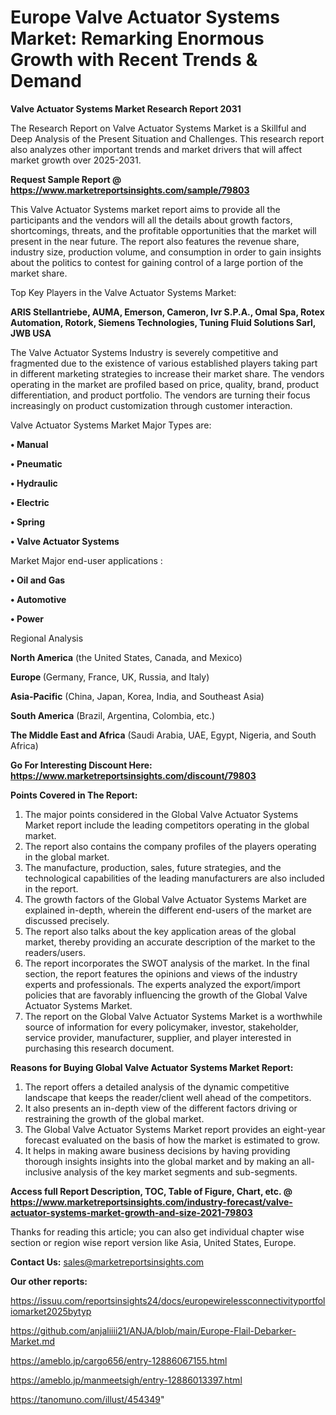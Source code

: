 # Europe Valve Actuator Systems Market: Remarking Enormous Growth with Recent Trends & Demand

<strong>Valve Actuator Systems Market Research Report 2031</strong>

The Research Report on Valve Actuator Systems Market is a Skillful and Deep Analysis of the Present Situation and Challenges. This research report also analyzes other important trends and market drivers that will affect market growth over 2025-2031.

<strong>Request Sample Report @ <a href=https://www.marketreportsinsights.com/sample/79803>https://www.marketreportsinsights.com/sample/79803</a></strong>

This Valve Actuator Systems market report aims to provide all the participants and the vendors will all the details about growth factors, shortcomings, threats, and the profitable opportunities that the market will present in the near future. The report also features the revenue share, industry size, production volume, and consumption in order to gain insights about the politics to contest for gaining control of a large portion of the market share.

Top Key Players in the Valve Actuator Systems Market:

<strong>ARIS Stellantriebe, AUMA, Emerson, Cameron, Ivr S.P.A., Omal Spa, Rotex Automation, Rotork, Siemens Technologies, Tuning Fluid Solutions Sarl, JWB USA</strong>

The Valve Actuator Systems Industry is severely competitive and fragmented due to the existence of various established players taking part in different marketing strategies to increase their market share. The vendors operating in the market are profiled based on price, quality, brand, product differentiation, and product portfolio. The vendors are turning their focus increasingly on product customization through customer interaction.

Valve Actuator Systems Market Major Types are:

<strong>• Manual

• Pneumatic

• Hydraulic

• Electric

• Spring

• Valve Actuator Systems</strong>

Market Major end-user applications :

<strong>• Oil and Gas

• Automotive

• Power</strong>

Regional Analysis

</u><strong><b>North America</b></strong> (the United States, Canada, and Mexico)

<strong><b>Europe </b></strong>(Germany, France, UK, Russia, and Italy)

<strong><b>Asia-Pacific</b></strong> (China, Japan, Korea, India, and Southeast Asia)

<strong><b>South America</b></strong> (Brazil, Argentina, Colombia, etc.)

<strong><b>The Middle East and Africa</b></strong> (Saudi Arabia, UAE, Egypt, Nigeria, and South Africa)

<strong>Go For Interesting Discount Here: <a href=https://www.marketreportsinsights.com/discount/79803>https://www.marketreportsinsights.com/discount/79803</a></strong>

<strong>Points Covered in The Report:</strong>
<ol>
  <li>The major points considered in the Global Valve Actuator Systems Market report include the leading competitors operating in the global market.</li>
  <li>The report also contains the company profiles of the players operating in the global market.</li>
  <li>The manufacture, production, sales, future strategies, and the technological capabilities of the leading manufacturers are also included in the report.</li>
  <li>The growth factors of the Global Valve Actuator Systems Market are explained in-depth, wherein the different end-users of the market are discussed precisely.</li>
  <li>The report also talks about the key application areas of the global market, thereby providing an accurate description of the market to the readers/users.</li>
  <li>The report incorporates the SWOT analysis of the market. In the final section, the report features the opinions and views of the industry experts and professionals. The experts analyzed the export/import policies that are favorably influencing the growth of the Global Valve Actuator Systems Market.</li>
  <li>The report on the Global Valve Actuator Systems Market is a worthwhile source of information for every policymaker, investor, stakeholder, service provider, manufacturer, supplier, and player interested in purchasing this research document.</li>
</ol>
<strong>Reasons for Buying Global Valve Actuator Systems Market Report:</strong>

<ol>
  <li>The report offers a detailed analysis of the dynamic competitive landscape that keeps the reader/client well ahead of the competitors.</li>
  <li>It also presents an in-depth view of the different factors driving or restraining the growth of the global market.</li>
  <li>The Global Valve Actuator Systems Market report provides an eight-year forecast evaluated on the basis of how the market is estimated to grow.</li>
  <li>It helps in making aware business decisions by having providing thorough insights insights into the global market and by making an all-inclusive analysis of the key market segments and sub-segments.</li>
</ol>
<strong>Access full Report Description, TOC, Table of Figure, Chart, etc. @ <a href=https://www.marketreportsinsights.com/industry-forecast/valve-actuator-systems-market-growth-and-size-2021-79803>https://www.marketreportsinsights.com/industry-forecast/valve-actuator-systems-market-growth-and-size-2021-79803</a></strong>


Thanks for reading this article; you can also get individual chapter wise section or region wise report version like Asia, United States, Europe.

<strong>Contact Us:</strong>
sales@marketreportsinsights.com

<strong>Our other reports:</strong>

<a href=https://issuu.com/reportsinsights24/docs/europewirelessconnectivityportfoliomarket2025bytyp>https://issuu.com/reportsinsights24/docs/europewirelessconnectivityportfoliomarket2025bytyp</a>

<a href=https://github.com/anjaliiii21/ANJA/blob/main/Europe-Flail-Debarker-Market.md>https://github.com/anjaliiii21/ANJA/blob/main/Europe-Flail-Debarker-Market.md</a>

<a href=https://ameblo.jp/cargo656/entry-12886067155.html>https://ameblo.jp/cargo656/entry-12886067155.html</a>

<a href=https://ameblo.jp/manmeetsigh/entry-12886013397.html>https://ameblo.jp/manmeetsigh/entry-12886013397.html</a>

<a href=https://tanomuno.com/illust/454349>https://tanomuno.com/illust/454349</a>"
